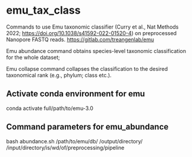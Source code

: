 # emu_tax_class
Commands to use Emu taxonomic classifier (Curry et al., Nat Methods 2022; https://doi.org/10.1038/s41592-022-01520-4) on preprocessed Nanopore FASTQ reads.
https://gitlab.com/treangenlab/emu

Emu abundance command obtains species-level taxonomic classification for the whole dataset;

Emu collapse command collapses the classification to the desired taxonomical rank (e.g., phylum; class etc.).

## Activate conda environment for emu
conda activate full/path/to/emu-3.0

## Command parameters for emu_abundance
bash abundance.sh /path/to/emu/db/ /output/directory/ /input/directory/is/wd/of/preprocessing/pipeline



